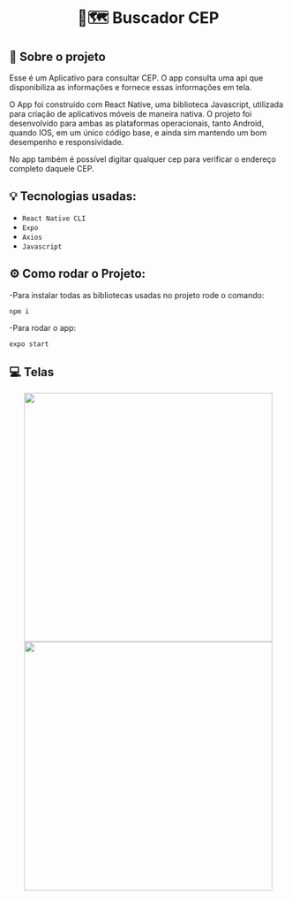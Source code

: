 <h1 align="center">
  📱🗺️ Buscador CEP
</h1>

## :rocket: Sobre o projeto

Esse é um Aplicativo para consultar CEP. O app consulta uma api que disponibiliza as informações e fornece essas informações em tela.

O App foi construído com React Native, uma biblioteca Javascript, utilizada para criação de aplicativos móveis de maneira nativa. O projeto foi desenvolvido para ambas as plataformas operacionais, tanto Android, quando IOS, em um único código base, e ainda sim mantendo um bom desempenho e responsividade.

No app também é possível digitar qualquer cep para verificar o endereço completo daquele CEP.

## :bulb: Tecnologias usadas:

- `React Native CLI`
- `Expo`
- `Axios`
- `Javascript`

## :gear: Como rodar o Projeto:

-Para instalar todas as bibliotecas usadas no projeto rode o comando:

```
npm i
```

-Para rodar o app:

```
expo start
```

## :computer: Telas

<div align='center' style="justify-content: center; align-items: center;">

<img src='https://user-images.githubusercontent.com/87530595/194385706-a7bca7b9-6a37-40b3-8cdd-f3ab31f3fa7d.png' height='450' />

<img src='https://user-images.githubusercontent.com/87530595/194385698-ff75f428-2305-49b6-9592-e7085aca0b37.png' height='450' />

</div>
